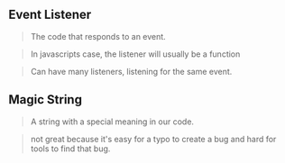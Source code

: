 ## Event Listener
> The code that responds to an event.

> In javascripts case, the listener will usually be a function

> Can have many listeners, listening for the same event.

## Magic String
> A string with a special meaning in our code.

> not great because it's easy for a typo to create a bug and hard for tools to find that bug.